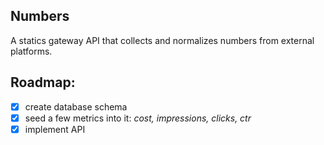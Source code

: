 Numbers
--------------

A statics gateway API that collects and normalizes numbers from external platforms.


## Roadmap:
- [x] create database schema
- [x] seed a few metrics into it: *cost, impressions, clicks, ctr*
- [x] implement API
